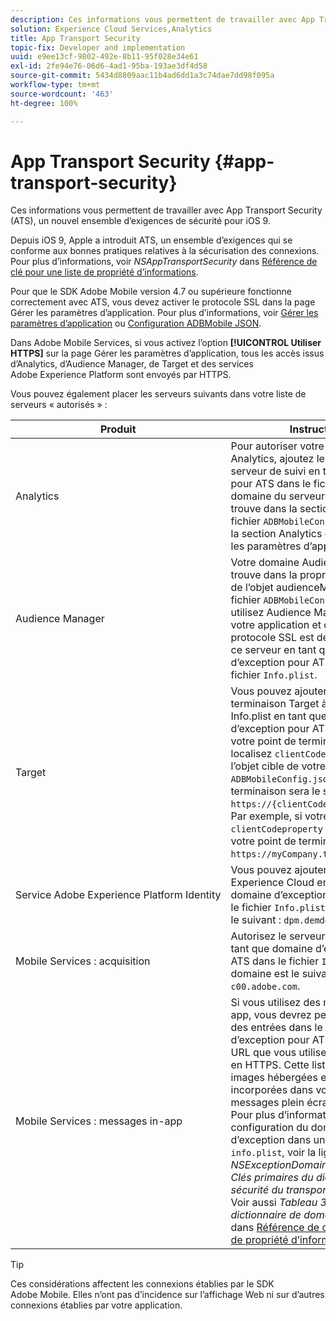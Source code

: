 ```yaml
---
description: Ces informations vous permettent de travailler avec App Transport Security (ATS), un nouvel ensemble d’exigences de sécurité pour iOS 9.
solution: Experience Cloud Services,Analytics
title: App Transport Security
topic-fix: Developer and implementation
uuid: e9ee13cf-9802-492e-8b11-95f028e34e61
exl-id: 2fe94e76-06d6-4ad1-95ba-193ae3df4d58
source-git-commit: 5434d8809aac11b4ad6dd1a3c74dae7dd98f095a
workflow-type: tm+mt
source-wordcount: '463'
ht-degree: 100%

---
```


# App Transport Security {#app-transport-security}

Ces informations vous permettent de travailler avec App Transport Security (ATS), un nouvel ensemble d’exigences de sécurité pour iOS 9.

Depuis iOS 9, Apple a introduit ATS, un ensemble d’exigences qui se conforme aux bonnes pratiques relatives à la sécurisation des connexions. Pour plus d’informations, voir *NSAppTransportSecurity* dans [Référence de clé pour une liste de propriété d’informations](https://developer.apple.com/library/prerelease/ios/technotes/App-Transport-Security-Technote/).

Pour que le SDK Adobe Mobile version 4.7 ou supérieure fonctionne correctement avec ATS, vous devez activer le protocole SSL dans la page Gérer les paramètres d’application. Pour plus d’informations, voir [Gérer les paramètres d’application](/help/using/c-manage-app-settings/c-manage-app-settings.md) ou [Configuration ADBMobile JSON](/help/ios/configuration/json-config/json-config.md).

Dans Adobe Mobile Services, si vous activez l’option **[!UICONTROL Utiliser HTTPS]** sur la page Gérer les paramètres d’application, tous les accès issus d’Analytics, d’Audience Manager, de Target et des services Adobe Experience Platform sont envoyés par HTTPS.

Vous pouvez également placer les serveurs suivants dans votre liste de serveurs « autorisés » :

| Produit | Instructions |
|--- |--- |
| Analytics | Pour autoriser votre serveur Analytics, ajoutez le domaine du serveur de suivi en tant qu’exception pour ATS dans le fichier info.plist.  Le domaine du serveur de suivi se trouve dans la section Analytics du fichier `ADBMobileConfig.json` ou dans la section Analytics de la page Gérer les paramètres d’application. |
| Audience Manager | Votre domaine Audience Manager se trouve dans la propriété du serveur de l’objet audienceManager du fichier `ADBMobileConfig.json`.  Si vous utilisez Audience Manager dans votre application et que le protocole SSL est désactivé, ajoutez ce serveur en tant que domaine d’exception pour ATS dans votre fichier `Info.plist`. |
| Target | Vous pouvez ajouter votre point de terminaison Target à votre fichier Info.plist en tant que domaine d’exception pour ATS.  Pour trouver votre point de terminaison Target, localisez `clientCodeproperty` dans l’objet cible de votre fichier `ADBMobileConfig.json`. Votre point de terminaison sera le suivant : `https://{clientCode}.tt.omtrdc.net`.  Par exemple, si votre `clientCodeproperty` est `"myCompany"`, votre point de terminaison sera `https://myCompany.tt.omtrdc.net`. |
| Service Adobe Experience Platform Identity | Vous pouvez ajouter le serveur Experience Cloud en tant que domaine d’exception pour ATS dans le fichier `Info.plist`. Ce domaine est le suivant : `dpm.demdex.net`. |
| Mobile Services : acquisition | Autorisez le serveur d’acquisition en tant que domaine d’exception pour ATS dans le fichier `Info.plist`. Ce domaine est le suivant : `c00.adobe.com`. |
| Mobile Services : messages in-app | Si vous utilisez des messages in-app, vous devrez peut-être ajouter des entrées dans le domaine d’exception pour ATS pour chaque URL que vous utilisez qui n’est pas en HTTPS. Cette liste comprend des images hébergées et les URL incorporées dans votre HTML de messages plein écran personnalisés.  Pour plus d’informations sur la configuration du domaine d’exception dans un fichier `info.plist`, voir la ligne *NSExceptionDomains* du *Tableau 2 : Clés primaires du dictionnaire de sécurité du transport d’application*. Voir aussi *Tableau 3 : Clés du dictionnaire de domaines d’exception* dans [Référence de clé pour une liste de propriété d’informations](https://developer.apple.com/library/prerelease/ios/technotes/App-Transport-Security-Technote/). |

>[!TIP]
>
>Ces considérations affectent les connexions établies par le SDK Adobe Mobile. Elles n’ont pas d’incidence sur l’affichage Web ni sur d’autres connexions établies par votre application.
